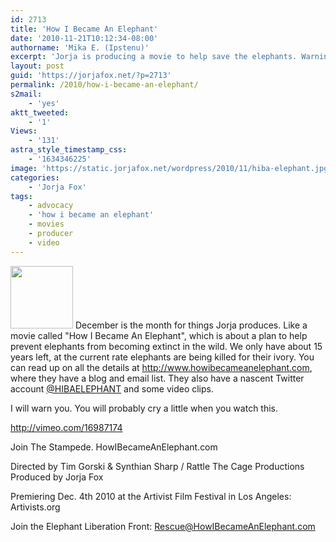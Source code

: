 ```yaml
---
id: 2713
title: 'How I Became An Elephant'
date: '2010-11-21T10:12:34-08:00'
authorname: 'Mika E. (Ipstenu)'
excerpt: 'Jorja is producing a movie to help save the elephants. Warning: The video will probably make you cry.'
layout: post
guid: 'https://jorjafox.net/?p=2713'
permalink: /2010/how-i-became-an-elephant/
s2mail:
    - 'yes'
aktt_tweeted:
    - '1'
Views:
    - '131'
astra_style_timestamp_css:
    - '1634346225'
image: 'https://static.jorjafox.net/wordpress/2010/11/hiba-elephant.jpg'
categories:
    - 'Jorja Fox'
tags:
    - advocacy
    - 'how i became an elephant'
    - movies
    - producer
    - video
---
```


<img src="//static.jorjafox.net/wordpress/2010/11/hiba-elephant-100x100.jpg" alt="" title="hiba-elephant" width="100" height="100" class="alignleft size-thumbnail wp-image-2714" /> December is the month for things Jorja produces.  Like a movie called "How I Became An Elephant", which is about a plan to help prevent elephants from becoming extinct in the wild.  We only have about 15 years left, at the current rate elephants are being killed for their ivory. You can read up on all the details at <a href="http://www.howibecameanelephant.com">http://www.howibecameanelephant.com</a>, where they have a blog and email list.  They also have a nascent Twitter account <a href="http://twitter.com/HIBAELEPHANT">@HIBAELEPHANT</a> and some video clips.

I will warn you.  You will probably cry a little when you watch this.

http://vimeo.com/16987174

Join The Stampede. HowIBecameAnElephant.com

Directed by Tim Gorski & Synthian Sharp / Rattle The Cage Productions
Produced by Jorja Fox

Premiering Dec. 4th 2010 at the Artivist Film Festival in Los Angeles: Artivists.org

Join the Elephant Liberation Front: Rescue@HowIBecameAnElephant.com
